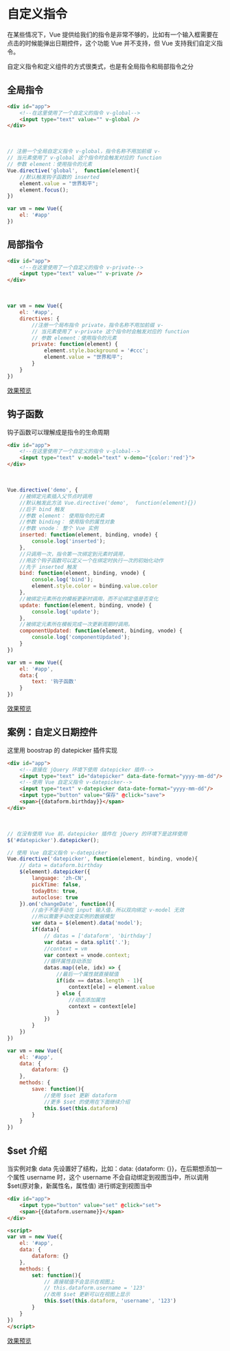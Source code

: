 # 自定义指令
在某些情况下，Vue 提供给我们的指令是非常不够的，比如有一个输入框需要在点击的时候能弹出日期控件，这个功能 Vue 并不支持，但 Vue 支持我们自定义指令。

自定义指令和定义组件的方式很类式，也是有全局指令和局部指令之分

## 全局指令
```html
<div id="app">
	<!--在这里使用了一个自定义的指令 v-global-->
	<input type="text" value="" v-global />
</div>
```

<br>

```js
// 注册一个全局自定义指令 v-global，指令名称不用加前缀 v-
// 当元素使用了 v-global 这个指令时会触发对应的 function
// 参数 element：使用指令的元素
Vue.directive('global',  function(element){
	//默认触发钩子函数的 inserted
	element.value = "世界和平";
	element.focus();
})

var vm = new Vue({
	el: '#app'
})
```

## 局部指令
```html
<div id="app">
	<!--在这里使用了一个自定义的指令 v-private-->
	<input type="text" value="" v-private />
</div>
```

<br>

```js
var vm = new Vue({
	el: '#app',
	directives: {
		//注册一个局布指令 private，指令名称不用加前缀 v-
		// 当元素使用了 v-private 这个指令时会触发对应的 function
		// 参数 element：使用指令的元素
		private: function(element) {
			element.style.background = '#ccc';
			element.value = "世界和平";
		}
	}
})
```
[效果预览](https://github.com/CoyleCyq/Learning-notes/tree/master/Vue/VueBasic/Directive/directive.html)

## 钩子函数
钩子函数可以理解成是指令的生命周期
```html
<div id="app">
	<!--在这里使用了一个自定义的指令 v-global-->
	<input type="text" v-model="text" v-demo="{color:'red'}">
</div>
```

<br>

```js
Vue.directive('demo', {
	//被绑定元素插入父节点时调用
	//默认触发此方法 Vue.directive('demo',  function(element){})
	//后于 bind 触发 
	//参数 element： 使用指令的元素
	//参数 binding： 使用指令的属性对象
	//参数 vnode： 整个 Vue 实例
	inserted: function(element, binding, vnode) {
		console.log('inserted');
	},
	//只调用一次，指令第一次绑定到元素时调用，
	//用这个钩子函数可以定义一个在绑定时执行一次的初始化动作
	//先于 inserted 触发
	bind: function(element, binding, vnode) {
		console.log('bind');
		element.style.color = binding.value.color
	},
	//被绑定元素所在的模板更新时调用，而不论绑定值是否变化
	update: function(element, binding, vnode) {
		console.log('update');
	},
	//被绑定元素所在模板完成一次更新周期时调用。
	componentUpdated: function(element, binding, vnode) {
		console.log('componentUpdated');
	}
})

var vm = new Vue({
	el: '#app',
	data:{
		text: '钩子函数'
	}
})
```
[效果预览](https://github.com/CoyleCyq/Learning-notes/tree/master/Vue/VueBasic/Directive/hook.html)

## 案例：自定义日期控件
这里用 boostrap 的 datepicker 插件实现
```html
<div id="app">
	<!--直接在 jQuery 环境下使用 datepicker 插件-->
	<input type="text" id="datepicker" data-date-format="yyyy-mm-dd"/>
	<!--使用 Vue 自定义指令 v-datepicker-->
	<input type="text" v-datepicker data-date-format="yyyy-mm-dd"/>
	<input type="button" value="保存" @click="save">
	<span>{{dataform.birthday}}</span>
</div>
```

<br>

```js
// 在没有使用 Vue 前，datepicker 插件在 jQuery 的环境下是这样使用
$('#datepicker').datepicker();

// 使用 Vue 自定义指令 v-datepicker
Vue.directive('datepicker', function(element, binding, vnode){
	// data = dataform.birthday
	$(element).datepicker({
		language: 'zh-CN',
		pickTime: false,
		todayBtn: true,
		autoclose: true
	}).on('changeDate', function(){
		//由于不是手动在 input 输入值，所以双向绑定 v-model 无效
		//所以需要手动改变实例的数据模型
		var data = $(element).data('model');
		if(data){
			// datas = ['dataform', 'birthday']
			var datas = data.split('.');
			//context = vm
			var context = vnode.context;
			//循环属性自动添加
			datas.map((ele, idx) => {
				//最后一个属性就直接赋值
				if(idx == datas.length - 1){
					context[ele] = element.value
				} else {
					//动态添加属性
					context = context[ele]
				}
			})
		}
	})
})

var vm = new Vue({
	el: '#app',
	data: {
		dataform: {}
	},
	methods: {
		save: function(){
			//使用 $set 更新 dataform
			//更多 $set 的使用在下面继续介绍
			this.$set(this.dataform)
		}
	}
})
```

## $set 介绍
当实例对象 data 先设置好了结构，比如：data: {dataform: {}}，在后期想添加一个属性 username 时，这个 username 不会自动绑定到视图当中，所以调用 $set(原对象，新属性名，属性值) 进行绑定到视图当中
```html
<div id="app">
	<input type="button" value="set" @click="set">
	<span>{{dataform.username}}</span>
</div>

<script>
var vm = new Vue({
	el: '#app',
	data: {
		dataform: {}
	},
	methods: {
		set: function(){
			// 直接赋值不会显示在视图上
			// this.dataform.username = '123'
			//改用 $set 更新可以在视图上显示
			this.$set(this.dataform, 'username', '123')
		}
	}
})
</script>	
```
[效果预览](https://github.com/CoyleCyq/Learning-notes/tree/master/Vue/VueBasic/Directive/datepicker.html)